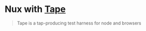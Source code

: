# Nux with [Tape](https://github.com/substack/tape) 

> Tape is a tap-producing test harness for node and browsers
